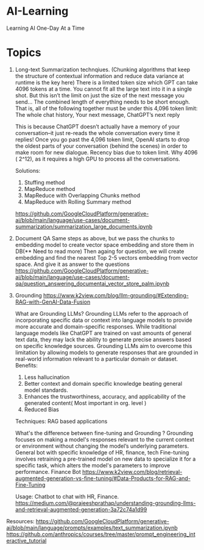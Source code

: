 # AI-Learning
Learning AI One-Day At a Time


# Topics 

1. Long-text Summarization technqiues.
   (Chunking algorithms that keep the structure of contextual information and reduce data variance at runtime is the key here)
   There is a limited token size which GPT can take 4096 tokens at a time. You cannot fit all the large text into it in a single shot. But      this isn’t the limit on just the size of the next message you send… The combined length of everything needs to be short enough. That is,     all of the following together must be under this 4,096 token limit: The whole chat history, Your next message, ChatGPT’s next reply

   This is because ChatGPT doesn’t actually have a memory of your conversation–it just re-reads the whole conversation every time it replies!
   Once you go past the 4,096 token limit, OpenAI starts to drop the oldest parts of your conversation (behind the scenes) in order to make     room for new dialogue. Recency bias due to token limit. Why 4096 ( 2^12), as it requires a high GPU to process all the conversations.

   Solutions:
   1. Stuffing method
   2. MapReduce method
   3. MapReduce with Overlapping Chunks method
   4. MapReduce with Rolling Summary method
      
   https://github.com/GoogleCloudPlatform/generative-ai/blob/main/language/use-cases/document-summarization/summarization_large_documents.ipynb

2. Document QA
   Same steps as above, but we pass the chunks to embedding model to create vector space embedding and store them in DB(** Need to read more)
   Then againg for question, we will create embedding and find the nearest Top 2-5 vectors embedding from vector space. And give it as          answer to the questions
   https://github.com/GoogleCloudPlatform/generative-ai/blob/main/language/use-cases/document-qa/question_answering_documentai_vector_store_palm.ipynb

3. Grounding
   https://www.k2view.com/blog/llm-grounding/#Extending-RAG-with-GenAI-Data-Fusion
   
   What are Grounding LLMs? Grounding LLMs refer to the approach of incorporating specific data or context into language models to provide      more accurate and domain-specific responses. While traditional language models like ChatGPT are trained on vast amounts of general text      data, they may lack the ability to generate precise answers based on specific knowledge sources. Grounding LLMs aim to overcome this         limitation by allowing models to generate responses that are grounded in real-world information relevant to a particular domain or           dataset.
   Benefits:
   1. Less hallucination 
   2. Better context and domain specific knowledge beating general model standards. 
   3. Enhances the trustworthiness, accuracy, and applicability of the generated content( Most important in org. level )
   4. Reduced Bias

   Techniques: RAG based applications

   What's the difference between fine-tuning and Grounding ?
   Grounding focuses on making a model's responses relevant to the current context or environment without changing the model’s underlying parameters. General bot with specific knowledge of HR, finance, tech
   Fine-tuning involves retraining a pre-trained model on new data to specialize it for a specific task, which alters the model's parameters to improve performance.  Finance Bot
   https://www.k2view.com/blog/retrieval-augmented-generation-vs-fine-tuning/#Data-Products-for-RAG-and-Fine-Tuning

   Usage: Chatbot to chat with HR, Finance. 
https://medium.com/@prajeeshprathap/understanding-grounding-llms-and-retrieval-augmented-generation-3a72c74a1d99


Resources:
https://github.com/GoogleCloudPlatform/generative-ai/blob/main/language/prompts/examples/text_summarization.ipynb
https://github.com/anthropics/courses/tree/master/prompt_engineering_interactive_tutorial
